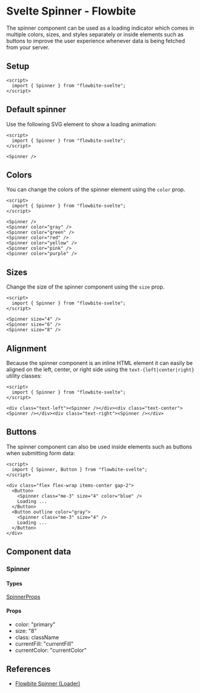 # Svelte Spinner - Flowbite


The spinner component can be used as a loading indicator which comes in multiple colors, sizes, and styles separately or inside elements such as buttons to improve the user experience whenever data is being fetched from your server.

## Setup

```svelte
<script>
  import { Spinner } from "flowbite-svelte";
</script>
```

## Default spinner

Use the following SVG element to show a loading animation:

```svelte
<script>
  import { Spinner } from "flowbite-svelte";
</script>

<Spinner />
```

## Colors

You can change the colors of the spinner element using the `color` prop.

```svelte
<script>
  import { Spinner } from "flowbite-svelte";
</script>

<Spinner />
<Spinner color="gray" />
<Spinner color="green" />
<Spinner color="red" />
<Spinner color="yellow" />
<Spinner color="pink" />
<Spinner color="purple" />
```

## Sizes

Change the size of the spinner component using the `size` prop.

```svelte
<script>
  import { Spinner } from "flowbite-svelte";
</script>

<Spinner size="4" />
<Spinner size="6" />
<Spinner size="8" />
```

## Alignment

Because the spinner component is an inline HTML element it can easily be aligned on the left, center, or right side using the `text-{left|center|right}` utility classes:

```svelte
<script>
  import { Spinner } from "flowbite-svelte";
</script>

<div class="text-left"><Spinner /></div><div class="text-center"><Spinner /></div><div class="text-right"><Spinner /></div>
```

## Buttons

The spinner component can also be used inside elements such as buttons when submitting form data:

```svelte
<script>
  import { Spinner, Button } from "flowbite-svelte";
</script>

<div class="flex flex-wrap items-center gap-2">
  <Button>
    <Spinner class="me-3" size="4" color="blue" />
    Loading ...
  </Button>
  <Button outline color="gray">
    <Spinner class="me-3" size="4" />
    Loading ...
  </Button>
</div>
```

## Component data

### Spinner

#### Types

[SpinnerProps](https://github.com/themesberg/flowbite-svelte/blob/main/src/lib/types.ts#L1493)

#### Props

- color: "primary"
- size: "8"
- class: className
- currentFill: "currentFill"
- currentColor: "currentColor"


## References

- [Flowbite Spinner (Loader)](https://flowbite.com/docs/components/spinner/)


